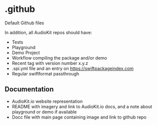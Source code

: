 # .github
Default Github files

In addition, all AudioKit repos should have:

* Tests
* Playground
* Demo Project
* Workflow compiling the package and/or demo
* Recent tag with version number x.y.z
* .spi.yml file and an entry on https://swiftpackageindex.com
* Regular swiftformat passthrough 

## Documentation

* AudioKit.io website representation
* README with imagery and link to AudioKit.io docs, and a note about playground or demo if available
* Docc file with main page containing image and link to github repo



